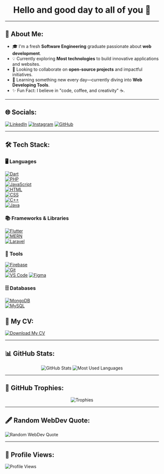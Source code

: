 <h1 align="center">Hello and good day to all of you 👋</h1>

---

## 💫 About Me:
- 🎓 I'm a fresh **Software Engineering** graduate passionate about **web development**.
- 💡 Currently exploring **Most technologies** to build innovative applications and websites.
- 🔭 Looking to collaborate on **open-source projects** and impactful initiatives.
- 🌱 Learning something new every day—currently diving into **Web Developing Tools**.
- ✨ Fun Fact: I believe in "code, coffee, and creativity" ☕.

---

## 🌐 Socials:
[![LinkedIn](https://img.shields.io/badge/LinkedIn-0A66C2?logo=linkedin&logoColor=white)](https://www.linkedin.com/in/moathmorsy-dev) 
[![Instagram](https://img.shields.io/badge/Instagram-E4405F?logo=instagram&logoColor=white)](https://instagram.com/moath_mo.dev)
[![GitHub](https://img.shields.io/badge/GitHub-181717?logo=github&logoColor=white)](https://github.com/Moath66)

---

## 🛠️ Tech Stack:

### 🖥️ **Languages**  
[![Dart](https://img.shields.io/badge/Dart-0175C2?style=for-the-badge&logo=dart&logoColor=white)](https://dart.dev)  
[![PHP](https://img.shields.io/badge/PHP-777BB4?style=for-the-badge&logo=php&logoColor=white)](https://www.php.net)  
[![JavaScript](https://img.shields.io/badge/JavaScript-F7DF1E?style=for-the-badge&logo=javascript&logoColor=black)](https://developer.mozilla.org/en-US/docs/Web/JavaScript)  
[![HTML](https://img.shields.io/badge/HTML-E34F26?style=for-the-badge&logo=html5&logoColor=white)](https://developer.mozilla.org/en-US/docs/Web/HTML)  
[![CSS](https://img.shields.io/badge/CSS-1572B6?style=for-the-badge&logo=css3&logoColor=white)](https://developer.mozilla.org/en-US/docs/Web/CSS)  
[![C++](https://img.shields.io/badge/C++-00599C?style=for-the-badge&logo=cplusplus&logoColor=white)](https://isocpp.org/)  
[![Java](https://img.shields.io/badge/Java-007396?style=for-the-badge&logo=java&logoColor=white)](https://www.java.com)

### 📚 **Frameworks & Libraries**  
[![Flutter](https://img.shields.io/badge/Flutter-02569B?style=for-the-badge&logo=flutter&logoColor=white)](https://flutter.dev)  
[![MERN](https://img.shields.io/badge/MERN-4CAF50?style=for-the-badge&logo=mongodb&logoColor=white)](https://www.mongodb.com/mern-stack)  
[![Laravel](https://img.shields.io/badge/Laravel-FF2D20?style=for-the-badge&logo=laravel&logoColor=white)](https://laravel.com)

### 🔧 **Tools**  
[![Firebase](https://img.shields.io/badge/Firebase-FFCA28?style=for-the-badge&logo=firebase&logoColor=black)](https://firebase.google.com)  
[![Git](https://img.shields.io/badge/Git-F05032?style=for-the-badge&logo=git&logoColor=white)](https://git-scm.com)  
[![VS Code](https://img.shields.io/badge/VS_Code-007ACC?style=for-the-badge&logo=visual-studio-code&logoColor=white)](https://code.visualstudio.com)
[![Figma](https://img.shields.io/badge/Figma-F24E1E?style=for-the-badge&logo=figma&logoColor=white)](https://www.figma.com)


### 🗄️ **Databases**  
[![MongoDB](https://img.shields.io/badge/MongoDB-47A248?style=for-the-badge&logo=mongodb&logoColor=white)](https://www.mongodb.com)  
[![MySQL](https://img.shields.io/badge/MySQL-4479A1?style=for-the-badge&logo=mysql&logoColor=white)](https://www.mysql.com)

## 📄 My CV:
[![Download My CV](https://img.shields.io/badge/Download%20CV-4285F4?style=for-the-badge&logo=google-drive&logoColor=white)](https://your-cv-link.com)


---

## 📊 GitHub Stats:
<div align="center">
  <img src="https://github-readme-stats.vercel.app/api?username=Moath66&show_icons=true&theme=radical" alt="GitHub Stats" />
  <img src="https://github-readme-stats.vercel.app/api/top-langs/?username=Moath66&layout=compact&theme=radical" alt="Most Used Languages" />
</div>

---

## 🌟 GitHub Trophies:
<p align="center">
  <img src="https://github-profile-trophy.vercel.app/?username=Moath66&theme=radical&no-frame=true&margin-w=15" alt="Trophies" />
</p>

---

## 🖋️ Random WebDev Quote:
![Random WebDev Quote](https://quotes-github-readme.vercel.app/api?type=horizontal)

---

## 🔢 Profile Views:
![Profile Views](https://komarev.com/ghpvc/?username=Moath66&style=flat-square&color=blue)
